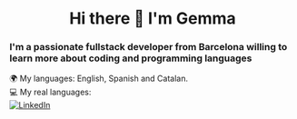 <h1 align="center"> Hi there 👋 I'm Gemma </h1>
<h3> I'm a passionate fullstack developer from Barcelona willing to learn more about coding and programming languages </h3>

🌍 My languages: English, Spanish and Catalan. <br>
💻 My real languages: 
<br><a href= "https://www.linkedin.com/in/gemmagarrigosafrances/">![LinkedIn](https://img.shields.io/badge/linkedin-%230077B5.svg?style=for-the-badge&logo=linkedin&logoColor=white) </a>
